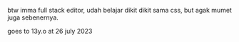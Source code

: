 btw imma full stack editor, udah belajar dikit dikit sama css, but agak mumet juga sebenernya.


goes to 13y.o at 26 july 2023
